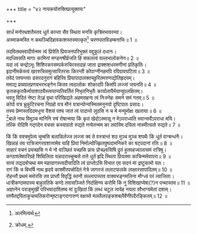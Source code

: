 +++
title = "४२ नायकयोरुक्तिप्रत्युक्तयः"

+++
  
सार्धं मनोरथशतैस्तव धूर्त कान्ता सैव स्थिता मनसि कृत्रिमभावरम्या।  
अस्माकमस्ति न कथञ्चिदिहावकाशस्तस्मात्कृतं[^1] चरणपातविडम्बनाभिः॥ 1 ॥  
  
[^1]: अलमित्यर्थः

तदवितथमवादीर्यन्मम त्वं प्रियेति प्रियजनपरिभुक्तं यद्दुकूलं दधानः।  
मदधिवसति मागाः कामिनां मण्डनश्रीर्व्रजति हि सफलत्वं वल्लभालोकनेन॥ 2 ॥  
यदा त्वं चन्द्रोऽभूः शिशिरकरसम्पर्करुचिरस्तदाहं जाता द्राक्शशधरमणीनां प्रतिकृतिः।  
इदानीमर्कस्त्वं खररुचिसमुत्सारितरसः किरन्ती कोपाग्नीनहमपि रविग्रावघटिता॥ 3 ॥  
तवेदं पश्यन्त्याः प्रसरदनुरागं बहिरिव प्रियापादालक्तच्छुरितमरुणद्योतिहृदयम्।  
ममाद्य प्रख्यातप्रणयभरभङ्गेन कितव त्वदालोकः शोकादपि किमपि लज्जां जयनति॥ 4 ॥  
कृतककृतकैर्मायाशाठ्यैस्त्वयाप्यतिवर्तितं निभृतनिभृतैः कार्यालापैर्मयाप्युपलक्षितम्।  
भवतु विदितं नेष्टा तेऽहं वृथा परिखिद्यते अहमसहना त्वं निःस्नेहः समने समं गतम्॥ 5 ॥  
कोपो यत्र भ्रुकुटिरचना निग्रहो यत्र मौनं यत्रान्योन्यस्मितमनुनयो दृष्टिपातः प्रसादः।  
तस्य प्रेम्णस्तदिदमधुना वैशसं पश्य जातं त्वं पादान्ते लुठसि न च मे मन्युमोक्षः खलायाः॥ 6 ॥  
[^2]बाले नाथ विमुञ्च मानिनि रुषं रोषान्मया किं कृतं खेदोऽस्मासु न मेऽपराध्यति भवान्सर्वेऽपराधा मयि।  
तत्किं रोदिषि गद्गदेन वचसा कस्याग्रतो रुद्यते नन्वेतन्मम का तवास्मि दयिता नास्मीत्यतो रुद्यते॥ 7 ॥  
  
[^2]: क्रोधम्.

किं किं वक्त्रमुपेत्य चुम्बसि बलान्निर्लज्ज लज्जा क्व ते वस्त्रान्तं शठ मुञ्च मुञ्च शपथैः किं धूर्त वाग्बन्धनैः।  
खिन्नाहं तव रात्रिजागरवशात्तामेव याहि प्रियां निर्माल्योज्झितपुष्पदामनिकरे का षट्पदानां रतिः॥ 8 ॥  
साहारं वचनं प्रयच्छसि न मे नो वाञ्छितं यच्छसि प्रायः प्रोच्छ्वसिषि द्रुतं हुतवहज्वालासमं रात्रिषु।  
कण्ठाश्लेषपरिग्रहे शिथिलिता यन्नादराच्चुम्बसे तत्ते धूर्त हृदि स्थिता प्रियतमा काचिन्ममेवापरा॥ 9 ॥  
सत्यं तद्यदवोचथा मम महान्रागस्त्वदीयादिति त्वं प्राप्तोऽसि विभात एव सदनं मां द्रष्टुकामो यतः।  
रागं किं च बिभर्षि नाथ हृदये काश्मीरपत्त्रोदितं नेत्रे जागरजं ललाटफलके लाक्षारसापादितम्॥ 10 ॥  
रोहन्तौ प्रथमं ममोरसि तव प्राप्तौ विवृद्धिं स्तनौ सल्लापास्तव वाक्यभङ्गमलिना मौग्ध्यं परं त्याजिताः।  
धात्रीकण्ठमपास्य बाहुलतिके कण्ठे तवासञ्जिते निर्दाक्षिण्य करोमि किं नु विशिखाप्येषा(?)न पन्थास्तव॥ 11 ॥  
अज्ञानेन पराङ्मुखीं परिभवादाश्लिष्य मां दुःखितां किं लब्धं चटुल त्वयेह नयता सौभाग्यमेतां दशाम्।  
पश्यैतद्दयिताकुचव्यतिकरोन्मृष्टाङ्गरागारुणं वक्षस्ते मलतैलपङ्कशबलैर्वेणीपदैरङ्कितम्॥ 12 ॥  
